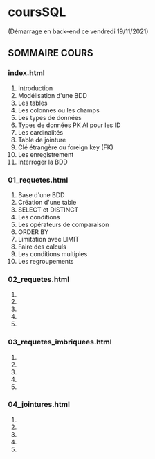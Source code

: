 # coursSQL

(Démarrage en back-end ce vendredi 19/11/2021)

## SOMMAIRE COURS

### index.html
1. Introduction
2. Modélisation d'une BDD
3. Les tables
4. Les colonnes ou les champs
5. Les types de données
6. Types de données PK AI pour les ID
7. Les cardinalités
8. Table de jointure
9. Clé étrangère ou foreign key (FK)
10. Les enregistrement
11. Interroger la BDD

### 01_requetes.html
1. Base d'une BDD
2. Création d'une table
3. SELECT et DISTINCT
4. Les conditions
5. Les opérateurs de comparaison
6. ORDER BY
7. Limitation avec LIMIT
8. Faire des calculs
9. Les conditions multiples
10. Les regroupements

### 02_requetes.html
1. 
2.
3.
4.
5.

### 03_requetes_imbriquees.html
1. 
2.
3.
4.
5.

### 04_jointures.html
1. 
2.
3.
4.
5.


